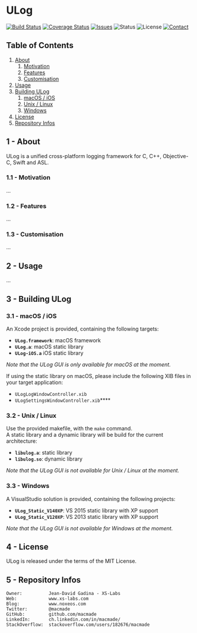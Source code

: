 ULog
====

[![Build Status](https://img.shields.io/travis/macmade/ULog.svg?branch=master&style=flat)](https://travis-ci.org/macmade/ULog)
[![Coverage Status](https://img.shields.io/coveralls/macmade/ULog.svg?branch=master&style=flat)](https://coveralls.io/r/macmade/ULog?branch=master)
[![Issues](http://img.shields.io/github/issues/macmade/ULog.svg?style=flat)](https://github.com/macmade/ULog/issues)
![Status](https://img.shields.io/badge/status-active-brightgreen.svg?style=flat)
![License](https://img.shields.io/badge/license-mit-brightgreen.svg?style=flat)
[![Contact](https://img.shields.io/badge/contact-@macmade-blue.svg?style=flat)](https://twitter.com/macmade)

Table of Contents
-----------------

 1. [About](#1)
     1. [Motivation](#1-1)
     2. [Features](#1-2)
     3. [Customisation](#1-3)
 2. [Usage](#2)
 3. [Building ULog](#3)
     1. [macOS / iOS](#3-1)
     2. [Unix / Linux](#3-2)
     3. [Windows](#3-3)
 4. [License](#4)
 5. [Repository Infos](#5)

<a name="1"></a>
1 - About
---------

ULog is a unified cross-platform logging framework for C, C++, Objective-C, Swift and ASL.

<a name="1-1"></a>
### 1.1 - Motivation

...

<a name="1-2"></a>
### 1.2 - Features

...

<a name="1-3"></a>
### 1.3 - Customisation

...

<a name="2"></a>
2 - Usage
---------

...

<a name="3"></a>
3 - Building ULog
-----------------

<a name="3-1"></a>
### 3.1 - macOS / iOS

An Xcode project is provided, containing the following targets:

 - **`ULog.framework`**: macOS framework
 - **`ULog.a`**: macOS static library
 - **`ULog-iOS.a`** iOS static library
   
_Note that the ULog GUI is only available for macOS at the moment._

If using the static library on macOS, please include the following XIB files in your target application:

 - `ULogLogWindowController.xib`
 - `ULogSettingsWindowController.xib`****
   
<a name="3-2"></a>
### 3.2 - Unix / Linux

Use the provided makefile, with the `make` command.  
A static library and a dynamic library will be build for the current architecture:

 - **`libulog.a`**: static library
 - **`libulog.so`**: dynamic library

_Note that the ULog GUI is not available for Unix / Linux at the moment._

<a name="3-3"></a>
### 3.3 - Windows

A VisualStudio solution is provided, containing the following projects:

 - **`ULog_Static_V140XP`**: VS 2015 static library with XP support
 - **`ULog_Static_V120XP`**: VS 2013 static library with XP support

_Note that the ULog GUI is not available for Windows at the moment._

<a name="4"></a>
4 - License
-----------

ULog is released under the terms of the MIT License.

<a name="5"></a>
5 - Repository Infos
--------------------

    Owner:			Jean-David Gadina - XS-Labs
    Web:			www.xs-labs.com
    Blog:			www.noxeos.com
    Twitter:		@macmade
    GitHub:			github.com/macmade
    LinkedIn:		ch.linkedin.com/in/macmade/
    StackOverflow:	stackoverflow.com/users/182676/macmade